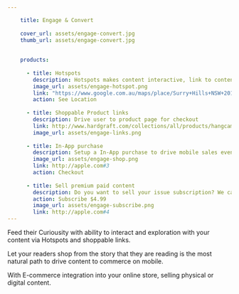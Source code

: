 ```yaml
---

    title: Engage & Convert 
    
    cover_url: assets/engage-convert.jpg
    thumb_url: assets/engage-convert.jpg
    
    
    products:
    
      - title: Hotspots
        description: Hotspots makes content interactive, link to content, rich media or locations.
        image_url: assets/engage-hotspot.png
        link: "https://www.google.com.au/maps/place/Surry+Hills+NSW+2010/@-33.8555086,151.2127795,15z/data=!4m2!3m1!1s0x6b12ae21f935bc5b:0x5017d681632cc90"
        action: See Location
        
      - title: Shoppable Product links
        description: Drive user to product page for checkout
        link: http://www.hardgraft.com/collections/all/products/hangcamerastrap-ocean
        image_url: assets/engage-links.png
        
      - title: In-App purchase
        description: Setup a In-App purchase to drive mobile sales even further.
        image_url: assets/engage-shop.png
        link: http://apple.com#3
        action: Checkout
        
      - title: Sell premium paid content
        description: Do you want to sell your issue subscription? We can handle all the App store integration.
        action: Subscribe $4.99
        image_url: assets/engage-subscribe.png
        link: http://apple.com#4
---
```


Feed their Curiousity with ability to interact and exploration with your content via Hotspots and shoppable links.


Let your readers shop from the story that they are reading is the most
natural path to drive content to commerce on mobile.

With E-commerce integration into your online store, selling physical or digital content. 
